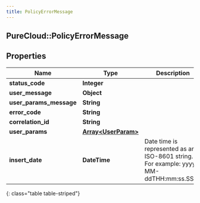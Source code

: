 ```yaml
---
title: PolicyErrorMessage
---
```

## PureCloud::PolicyErrorMessage

## Properties

|Name | Type | Description | Notes|
|------------ | ------------- | ------------- | -------------|
| **status_code** | **Integer** |  | [optional] |
| **user_message** | **Object** |  | [optional] |
| **user_params_message** | **String** |  | [optional] |
| **error_code** | **String** |  | [optional] |
| **correlation_id** | **String** |  | [optional] |
| **user_params** | [**Array&lt;UserParam&gt;**](UserParam.html) |  | [optional] |
| **insert_date** | **DateTime** | Date time is represented as an ISO-8601 string. For example: yyyy-MM-ddTHH:mm:ss.SSSZ | [optional] |
{: class="table table-striped"}


